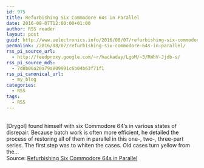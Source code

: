 ```yaml
---
id: 975
title: Refurbishing Six Commodore 64s in Parallel
date: 2016-08-07T12:00:00+01:00
author: RSS reader
layout: post
guid: http://www.uelectronics.info/2016/08/07/refurbishing-six-commodore-64s-in-parallel/
permalink: /2016/08/07/refurbishing-six-commodore-64s-in-parallel/
rss_pi_source_url:
  - http://feedproxy.google.com/~r/hackaday/LgoM/~3/RWhV-Jjdb-s/
rss_pi_source_md5:
  - 7d8b06a20a79a809991c6b04b63f71f1
rss_pi_canonical_url:
  - my_blog
categories:
  - RSS
tags:
  - RSS
---
```

&#013;  
[Drygol] found himself with six Commodore 64’s in various states of disrepair. Because batch work is often more efficient, he detailed the process of restoring all of them in parallel in this one-, two-, three-part series. The first step was to whiten the cases. Old cases turn yellow from the…&#013;  
Source: <a href="http://feedproxy.google.com/~r/hackaday/LgoM/~3/RWhV-Jjdb-s/" target="_blank">Refurbishing Six Commodore 64s in Parallel</a>